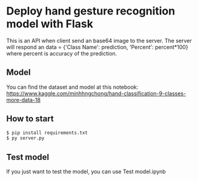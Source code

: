 # Deploy hand gesture recognition model with Flask
This is an API when client send an base64 image to the server. The server will respond an data = {'Class Name': prediction, 'Percent': percent*100} where percent is accuracy of the prediction.
## Model
You can find the dataset and model at this notebook: https://www.kaggle.com/minhhngchong/hand-classification-9-classes-more-data-18

## How to start
```sh
$ pip install requirements.txt
$ py server.py
```
## Test model
If you just want to test the model, you can use Test model.ipynb